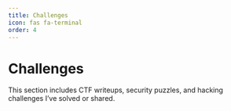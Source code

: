 ```yaml
---
title: Challenges
icon: fas fa-terminal
order: 4
---
```


# Challenges

This section includes CTF writeups, security puzzles, and hacking challenges I’ve solved or shared.
